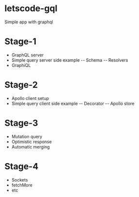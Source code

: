 # letscode-gql
Simple app with graphql

# Stage-1
- GraphQL server
- Simple query server side example
-- Schema
-- Resolvers
- GraphiQL

# Stage-2
- Apollo client setup
- Simple query client side example
-- Decorator
-- Apollo store

# Stage-3
- Mutation query
- Optimistic response
- Automatic merging

# Stage-4
- Sockets
- fetchMore
- etc
